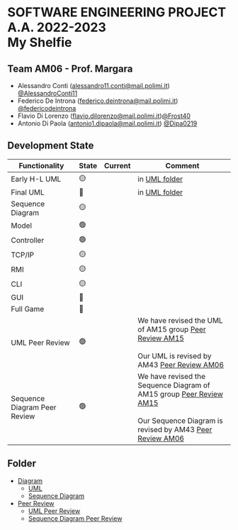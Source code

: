 # SOFTWARE ENGINEERING PROJECT A.A. 2022-2023 <br/> My Shelfie


## Team AM06 - Prof. Margara 

- Alessandro Conti (alessandro11.conti@mail.polimi.it) [@AlessandroConti11](https://github.com/AlessandroConti11) 
- Federico De Introna (federico.deintrona@mail.polimi.it) [@federicodeintrona](https://github.com/federicodeintrona) 
- Flavio Di Lorenzo (flavio.dilorenzo@mail.polimi.it)[@Frost40](https://github.com/Frost40)
- Antonio Di Paola (antonio1.dipaola@mail.polimi.it) [@Dipa0219](https://github.com/Dipa0219)

## Development State

| Functionality    | State           | Current | Comment                                                                                                                                                                                                                                                                                                                                                                                                             |
|------------------|-----------------| ---- |---------------------------------------------------------------------------------------------------------------------------------------------------------------------------------------------------------------------------------------------------------------------------------------------------------------------------------------------------------------------------------------------------------------------|
| Early H-L UML    | :yellow_circle: | | in [UML folder](https://github.com/federicodeintrona/IS23-AM06/tree/main/Diagram/UML)                                                                                                                                                                                                                                                                                                                               |
| Final UML        | :red_circle:    | | in [UML folder](https://github.com/federicodeintrona/IS23-AM06/tree/main/Diagram/UML)                                                                                                                                                                                                                                                                                                                               |
| Sequence Diagram | :yellow_circle: | |                                                                                                                                                                                                                                                                                                                                                                                                                     |
| Model            | :green_circle:  | |                                                                                                                                                                                                                                                                                                                                                                                                                     |
| Controller       | :green_circle:  | |                                                                                                                                                                                                                                                                                                                                                                                                                     |
| TCP/IP           | :yellow_circle: | |                                                                                                                                                                                                                                                                                                                                                                                                                     |
| RMI              | :yellow_circle: | |                                                                                                                                                                                                                                                                                                                                                                                                                     |
| CLI              | :yellow_circle: | |                                                                                                                                                                                                                                                                                                                                                                                                                     |
| GUI              | :red_circle:    | |                                                                                                                                                                                                                                                                                                                                                                                                                     |
| Full Game        | :red_circle:    | |                                                                                                                                                                                                                                                                                                                                                                                                                     |
| UML Peer Review  | :green_circle:  | | We have revised the UML of AM15 group [Peer Review AM15](https://github.com/federicodeintrona/IS23-AM06/blob/main/Peer%20Review/UML%20Peer%20Review/UML_Peer_Review_AM-15.pdf)<br/><br/>Our UML is revised by AM43 [Peer Review AM06](https://github.com/federicodeintrona/IS23-AM06/blob/main/Peer%20Review/UML%20Peer%20Review/UML_Peer_Review_AM-06.pdf)                                                         |
| Sequence Diagram Peer Review | :green_circle:  || We have revised the Sequence Diagram of AM15 group [Peer Review AM15](https://github.com/federicodeintrona/IS23-AM06/blob/main/Peer%20Review/Sequence%20Diagram%20Peer%20Review/S_D_Peer_Review_AM-15.pdf)<br/><br/>Our Sequence Diagram is revised by AM43 [Peer Review AM06](https://github.com/federicodeintrona/IS23-AM06/blob/main/Peer%20Review/Sequence%20Diagram%20Peer%20Review/S_D_Peer_Review_AM-06.pdf) |

## Folder
- [Diagram](https://github.com/federicodeintrona/IS23-AM06/tree/main/Diagram)
  - [UML](https://github.com/federicodeintrona/IS23-AM06/tree/main/Diagram/UML)
  - [Sequence Diagram](https://github.com/federicodeintrona/IS23-AM06/tree/main/Diagram/Sequence%20Diagram)
- [Peer Review](https://github.com/federicodeintrona/IS23-AM06/tree/main/Peer%20Review)
  - [UML Peer Review](https://github.com/federicodeintrona/IS23-AM06/tree/main/Peer%20Review/UML%20Peer%20Review)
  - [Sequence Diagram Peer Review](https://github.com/federicodeintrona/IS23-AM06/tree/main/Peer%20Review/Sequence%20Diagram%20Peer%20Review)

